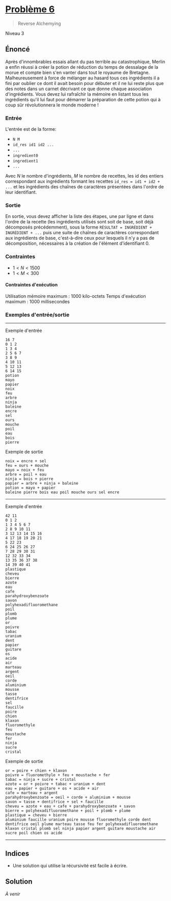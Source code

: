 # [Problème 6](https://prologin.org/train/2013/semifinal/reverse_alchemying)
> Reverse Alchemying

Niveau 3

## Énoncé

Après d'innombrables essais allant du pas terrible au catastrophique, Merlin a enfin réussi à créer la potion de réduction du temps de dessalage de la morue et compte bien s'en vanter dans tout le royaume de Bretagne. Malheureusement à force de mélanger au hasard tous ces ingrédients il a fini par oublier ce dont il avait besoin pour débuter et il ne lui reste plus que des notes dans un carnet décrivant ce que donne chaque association d'ingrédients. Vous devez lui rafraîchir la mémoire en listant tous les ingrédients qu'il lui faut pour démarrer la préparation de cette potion qui à coup sûr révolutionnera le monde moderne !

### Entrée

L'entrée est de la forme:

+ `N M`
+ `id_res id1 id2 ...`
+ `...`
+ `ingredient0`
+ `ingredient1`
+ `...`

Avec $N$ le nombre d'ingrédients, $M$ le nombre de recettes, les id des entiers correspondant aux ingrédients formant les recettes `id_res = id1 + id2 + ...` et les ingrédients des chaînes de caractères présentées dans l'ordre de leur identifiant.

### Sortie

En sortie, vous devez afficher la liste des étapes, une par ligne et dans l'ordre de la recette (les ingrédients utilisés sont soit de base, soit déjà décomposés précédemment), sous la forme `RÉSULTAT = INGRÉDIENT + INGRÉDIENT + ...` puis une suite de chaînes de caractères correspondant aux ingrédients de base, c'est-à-dire ceux pour lesquels il n'y a pas de décomposition, nécessaires à la création de l'élément d'identifiant 0.

### Contraintes

+ $1 < N < 1500$
+ $1 < M < 300$


#### Contraintes d'exécution

Utilisation mémoire maximum : 1000 kilo-octets
Temps d'exécution maximum : 1000 millisecondes

### Exemples d'entrée/sortie

---

Exemple d'entrée

    16 7
    0 1 2
    1 3 4
    2 5 6 7
    3 8 9
    4 10 11
    5 12 13
    6 14 15
    potion
    mayo
    papier
    noix
    feu
    arbre
    ninja
    baleine
    encre
    sel
    ours
    mouche
    poil
    eau
    bois
    pierre

Exemple de sortie

    noix = encre + sel
    feu = ours + mouche
    mayo = noix + feu
    arbre = poil + eau
    ninja = bois + pierre
    papier = arbre + ninja + baleine
    potion = mayo + papier
    baleine pierre bois eau poil mouche ours sel encre 

---

Exemple d'entrée

    42 11
    0 1 2
    1 3 4 5 6 7
    2 8 9 10 11
    3 12 13 14 15 16
    4 17 18 19 20 21
    5 22 23
    6 24 25 26 27
    7 28 29 30 31
    12 32 33 34
    13 35 36 37 38
    14 39 40 41
    plastique
    cheveu
    bierre
    azote
    eau
    cafe
    parahydroxybenzoate
    savon
    polyhexadifluoromethane
    poil
    plomb
    plume
    or
    poivre
    tabac
    uranium
    dent
    papier
    guitare
    os
    acide
    air
    marteau
    argent
    oeil
    corde
    aluminium
    mousse
    tasse
    dentifrice
    sel
    faucille
    poire
    chien
    klaxon
    fluoromethyle
    feu
    moustache
    fer
    ninja
    sucre
    cristal

Exemple de sortie

    or = poire + chien + klaxon
    poivre = fluoromethyle + feu + moustache + fer
    tabac = ninja + sucre + cristal
    azote = or + poivre + tabac + uranium + dent
    eau = papier + guitare + os + acide + air
    cafe = marteau + argent
    parahydroxybenzoate = oeil + corde + aluminium + mousse
    savon = tasse + dentifrice + sel + faucille
    cheveu = azote + eau + cafe + parahydroxybenzoate + savon
    bierre = polyhexadifluoromethane + poil + plomb + plume
    plastique = cheveu + bierre
    aluminium faucille uranium poire mousse fluoromethyle corde dent dentifrice oeil plume marteau tasse feu fer polyhexadifluoromethane klaxon cristal plomb sel ninja papier argent guitare moustache air sucre poil chien os acide

---

## Indices

+ Une solution qui utilise la récursivité est facile à écrire.

## Solution

*À venir*